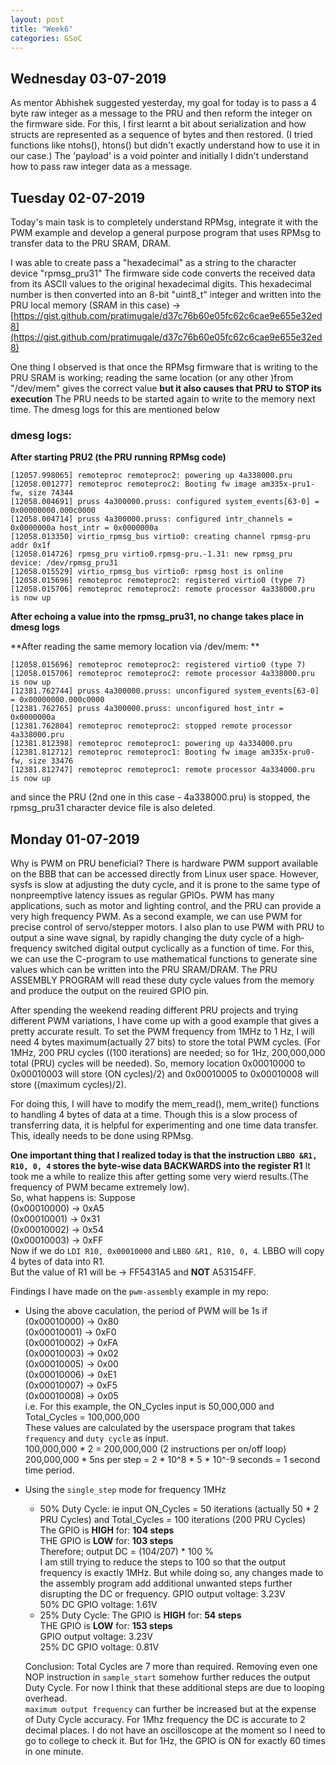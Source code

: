 ```yaml
---
layout: post
title: "Week6"
categories: GSoC
---
```


## Wednesday 03-07-2019
As mentor Abhishek suggested yesterday, my goal for today is to pass a 4 byte raw integer as a message to the PRU and then reform the integer on the firmware side. For this, I first learnt a bit about serialization and how structs are represented as a sequence of bytes and then restored. (I tried functions like ntohs(), htons() but didn't exactly understand how to use it in our case.) The 'payload' is a void pointer and initially I didn't understand how to pass raw integer data as a message.

## Tuesday 02-07-2019
Today's main task is to completely understand RPMsg, integrate it with the PWM example and develop a general purpose program that uses RPMsg to transfer data to the PRU SRAM, DRAM.

I was able to create pass a "hexadecimal" as a string to the character device "rpmsg_pru31" The firmware side code converts the received data from its ASCII values to the original hexadecimal digits. This hexadecimal number is then converted into an 8-bit "uint8_t" integer and written into the PRU local memory (SRAM in this case) -> [https://gist.github.com/pratimugale/d37c76b60e05fc62c6cae9e655e32ed8](https://gist.github.com/pratimugale/d37c76b60e05fc62c6cae9e655e32ed8)
<br>

One thing I observed is that once the RPMsg firmware that is writing to the PRU SRAM is working; reading the same location (or any other )from "/dev/mem" gives the correct value **but it also causes that PRU to STOP its execution** The PRU needs to be started again to write to the memory next time. The dmesg logs for this are mentioned below <br>

### dmesg logs: 
**After starting PRU2 (the PRU running RPMsg code)**
```
[12057.998065] remoteproc remoteproc2: powering up 4a338000.pru
[12058.001277] remoteproc remoteproc2: Booting fw image am335x-pru1-fw, size 74344
[12058.004691] pruss 4a300000.pruss: configured system_events[63-0] = 0x00000000.000c0000
[12058.004714] pruss 4a300000.pruss: configured intr_channels = 0x0000000a host_intr = 0x0000000a
[12058.013350] virtio_rpmsg_bus virtio0: creating channel rpmsg-pru addr 0x1f
[12058.014726] rpmsg_pru virtio0.rpmsg-pru.-1.31: new rpmsg_pru device: /dev/rpmsg_pru31
[12058.015529] virtio_rpmsg_bus virtio0: rpmsg host is online
[12058.015696] remoteproc remoteproc2: registered virtio0 (type 7)
[12058.015706] remoteproc remoteproc2: remote processor 4a338000.pru is now up
```
**After echoing a value into the rpmsg_pru31, no change takes place in dmesg logs**

**After reading the same memory location via /dev/mem: **
```
[12058.015696] remoteproc remoteproc2: registered virtio0 (type 7)
[12058.015706] remoteproc remoteproc2: remote processor 4a338000.pru is now up
[12381.762744] pruss 4a300000.pruss: unconfigured system_events[63-0] = 0x00000000.000c0000
[12381.762765] pruss 4a300000.pruss: unconfigured host_intr = 0x0000000a
[12381.762804] remoteproc remoteproc2: stopped remote processor 4a338000.pru
[12381.812398] remoteproc remoteproc1: powering up 4a334000.pru
[12381.812712] remoteproc remoteproc1: Booting fw image am335x-pru0-fw, size 33476
[12381.812747] remoteproc remoteproc1: remote processor 4a334000.pru is now up
```
and since the PRU (2nd one in this case - 4a338000.pru) is stopped, the rpmsg_pru31 character device file is also deleted.

## Monday 01-07-2019

Why is PWM on PRU beneficial? 
There is hardware PWM support available on the BBB
that can be accessed directly from Linux user space. However, sysfs is slow
at adjusting the duty cycle, and it is prone to the same type of nonpreemptive latency issues as regular GPIOs.
PWM has many applications, such as motor and lighting control, and the PRU can provide a very high frequency PWM.
As a second example, we can use PWM for precise control of servo/stepper motors.
I also plan to use PWM with PRU to output a sine wave signal, by rapidly changing the duty cycle of a high‐frequency switched digital output cyclically as a function of time. For this, we can use the C-program to use mathematical functions to generate sine values which can be written into the PRU SRAM/DRAM. The PRU ASSEMBLY PROGRAM will read these duty cycle values from the memory and produce the output on the reuired GPIO pin.

After spending the weekend reading different PRU projects and trying different PWM variations, I have come up with a good example that gives a pretty accurate result. To set the PWM frequency from 1MHz to 1 Hz, I will need 4 bytes maximum(actually 27 bits) to store the total PWM cycles. (For 1MHz, 200 PRU cycles ((100 iterations) are needed; so for 1Hz, 200,000,000 total (PRU) cycles will be needed). So, memory location 0x00010000 to 0x00010003 will store (ON cycles)/2) and 0x00010005 to 0x00010008 will store ((maximum cycles)/2).<br>

For doing this, I will have to modify the mem_read(), mem_write() functions to handling 4 bytes of data at a time. Though this is a slow process of transferring data, it is helpful for experimenting and one time data transfer. This, ideally needs to be done using RPMsg.

**One important thing that I realized today is that the instruction `LBBO &R1, R10, 0, 4` stores the byte-wise data BACKWARDS into the register R1** It took me a while to realize this after getting some very wierd results.(The frequency of PWM became extremely low). <br>
So, what happens is: Suppose<br>
(0x00010000) -> 0xA5 <br>
(0x00010001) -> 0x31 <br>
(0x00010002) -> 0x54 <br>
(0x00010003) -> 0xFF <br>
Now if we do `LDI R10, 0x00010000` and `LBBO &R1, R10, 0, 4`. LBBO will copy 4 bytes of data into R1.<br>
But the value of R1 will be -> FF5431A5 and **NOT** A53154FF. 

Findings I have made on the `pwm-assembly` example in my repo:
* Using the above caculation, the period of PWM will be 1s if <br>
  (0x00010000) -> 0x80 <br>
  (0x00010001) -> 0xF0 <br>
  (0x00010002) -> 0xFA <br>
  (0x00010003) -> 0x02 <br>
  (0x00010005) -> 0x00 <br>
  (0x00010006) -> 0xE1 <br>
  (0x00010007) -> 0xF5 <br>
  (0x00010008) -> 0x05 <br>
  i.e. For this example, the ON_Cycles input is 50,000,000 and Total_Cycles = 100,000,000<br>
  These values are calculated by the userspace program that takes `frequency` and `duty cycle` as input. <br>
  100,000,000 * 2 = 200,000,000 (2 instructions per on/off loop) <br>
  200,000,000 * 5ns per step = 2 * 10^8 * 5 * 10^-9 seconds = 1 second time period. <br> 

* Using the `single_step` mode for frequency 1MHz 
  * 50% Duty Cycle: ie input ON_Cycles = 50 iterations (actually 50 * 2 PRU Cycles) and Total_Cycles = 100 iterations (200 PRU Cycles)<br>
    The GPIO is **HIGH** for: **104 steps** <br>
    THE GPIO is **LOW**  for: **103 steps** <br>
    Therefore; output DC = (104/207) * 100 % <br>
    I am still trying to reduce the steps to 100 so that the output frequency is exactly 1MHz. But while doing so, any changes made to the assembly program add additional unwanted steps further disrupting the DC or frequency.
    GPIO output voltage: 3.23V <br>
    50% DC GPIO voltage: 1.61V <br>
  * 25% Duty Cycle: 
    The GPIO is **HIGH** for: **54 steps**<br>
    THE GPIO is **LOW**  for: **153 steps**<br>
    GPIO output voltage: 3.23V<br>
    25% DC GPIO voltage: 0.81V<br>
  
  Conclusion: Total Cycles are 7 more than required. Removing even one NOP instruction in `sample_start` somehow further reduces the output Duty Cycle. For now I think that these additional steps are due to looping overhead. <br>
  `maximum output frequency` can further be increased but at the expense of Duty Cycle accuracy. For 1Mhz frequency the DC is accurate to 2 decimal places.
  I do not have an oscilloscope at the moment so I need to go to college to check it. But for 1Hz, the GPIO is ON for exactly 60 times in one minute.
